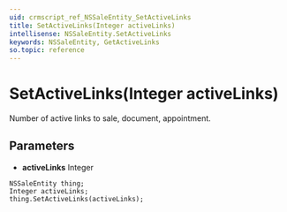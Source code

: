 ```yaml
---
uid: crmscript_ref_NSSaleEntity_SetActiveLinks
title: SetActiveLinks(Integer activeLinks)
intellisense: NSSaleEntity.SetActiveLinks
keywords: NSSaleEntity, GetActiveLinks
so.topic: reference
---
```


# SetActiveLinks(Integer activeLinks)

Number of active links to sale, document, appointment.

## Parameters

* **activeLinks** Integer

```crmscript
NSSaleEntity thing;
Integer activeLinks;
thing.SetActiveLinks(activeLinks);
```

